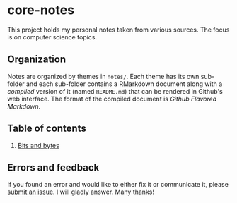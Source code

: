 # core-notes

This project holds my personal notes taken from various sources. The focus is
on computer science topics.

## Organization

Notes are organized by themes in `notes/`. Each theme has its own sub-folder
and each sub-folder contains a RMarkdown document along with a *compiled*
version of it (named `README.md`) that can be rendered in Github's web
interface. The format of the compiled document is *Github Flavored Markdown*.

## Table of contents

1. [Bits and bytes](https://github.com/jeanmathieupotvin/core-notes/blob/main/notes/bits-bytes/README.md)

## Errors and feedback

If you found an error and would like to either fix it or communicate it,
please [submit an issue](https://github.com/jeanmathieupotvin/core-notes/issues).
I will gladly answer. Many thanks!
